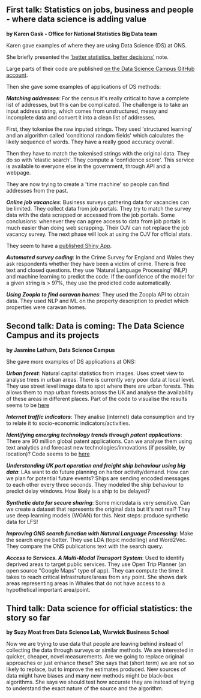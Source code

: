 First talk: Statistics on jobs, business and people - where data science is adding value
----------------------------------------------------------------------------------------

**by Karen Gask - Office for National Statistics Big Data team**

Karen gave examples of where they are using Data Science (DS) at ONS.

She briefly presented the ['better statistics, better
decisions'](https://gss.civilservice.gov.uk/wp-content/uploads/2012/12/Better-Statistics-Better-Decisions.pdf)
note.

Large parts of their code are published [on the Data Science Campus
GitHub account](https://github.com/datasciencecampus).

Then she gave some examples of applications of DS methods:

***Matching addresses***: For the census it's really critical to have a
complete list of addresses, but this can be complicated. The challenge
is to take an input address string, which comes from unstructured, messy
and incomplete data and convert it into a clean list of addresses.

First, they tokenise the raw inputed strings. They used 'structured
learning' and an algorithm called 'conditional random fields' which
calculates the likely sequence of words. They have a really good
accuracy overall.

Then they have to match the tokenised strings with the original data.
They do so with 'elastic search'. They compute a 'confidence score'.
This service is available to everyone else in the government, through
API and a webpage.

They are now trying to create a 'time machine' so people can find
addresses from the past.

***Online job vacancies***: Business surveys gathering data for
vacancies can be limited. They collect data from job portals. They try
to match the survey data with the data scrapped or accessed from the job
portals. Some conclusions: whenever they can agree access to data from
job portals is much easier than doing web scrapping. Their OJV can not
replace the job vacancy survey. The next phase will look at using the
OJV for official stats.

They seem to have a [published Shiny
App](https://datasciencecampus.shinyapps.io/employmentProspects/).

***Automated survey coding***: In the Crime Survey for England and Wales
they ask respondents whether they have been a victim of crime. There is
free text and closed questions. they use 'Natural Language Processing'
(NLP) and machine learning to predict the code. If the confidence of the
model for a given string is &gt; 97%, they use the predicted code
automatically.

***Using Zoopla to find caravan homes***: They used the Zoopla API to
obtain data. They used NLP and ML on the property description to predict
which properties were caravan homes.

Second talk: Data is coming: The Data Science Campus and its projects
---------------------------------------------------------------------

**by Jasmine Latham, Data Science Campus**

She gave more examples of DS applications at ONS:

***Urban forest***: Natural capital statistics from images. Uses street
view to analyse trees in urban areas. There is currently very poor data
at local level. They use street level image data to spot where there are
urban forests. This allows them to map urban forests across the UK and
analyse the availability of these areas in different places. Part of the
code to visualise the results seems to be
[here](https://github.com/datasciencecampus/vegetation-deckgl)

***Internet traffic indicators***: They analise (internet) data
consumption and try to relate it to socio-economic
indicators/activities.

***Identifying emerging technology trends through patent
applications***: There are 90 million global patent applications. Can we
analyse them using text analytics and forecast new
technologies/innovations (if possible, by location)? Code seems to be
[here](https://github.com/datasciencecampus/patent_app_detect)

***Understanding UK port operation and freight ship behaviour using big
data***: LAs want to do future planning on harbor activity/demand. How
can we plan for potential future events? Ships are sending encoded
messages to each other every three seconds. They modeled the ship
behaviour to predict delay windows. How likely is a ship to be delayed?

***Synthetic data for secure sharing***: Some microdata is very
sensitive. Can we create a dataset that represents the original data but
it's not real? They use deep learning models (WGAN) for this. Next
steps: produce synthetic data for LFS!

***Improving ONS search function with Natural Language Processing***:
Make the search engine better. They use LDA (topic modelling) and
Word2Vec. They compare the ONS publications text with the search query.

***Access to Services. A Multi-Modal Transport System***: Used to
identify deprived areas to target public services. They use Open Trip
Planner (an open source "Google Maps" type of app). They can compute the
time it takes to reach critical infrastruture/areas from any point. She
shows dark areas representing areas in Whales that do not have access to
a hypothetical important area/point.

Third talk: Data science for official statistics: the story so far
------------------------------------------------------------------

**by Suzy Moat from Data Science Lab, Warwick Business School**

Now we are trying to use data that people are leaving behind instead of
collecting the data through surveys or similar methods. We are
interested in quicker, cheaper, novel measurements. Are we going to
replace original approaches or just enhance these? She says that (short
term) we are not so likely to replace, but to improve the estimates
produced. New sources of data might have biases and many new methods
might be black-box algorithms. She says we should test how accurate they
are instead of trying to understand the exact nature of the source and
the algorithm.
